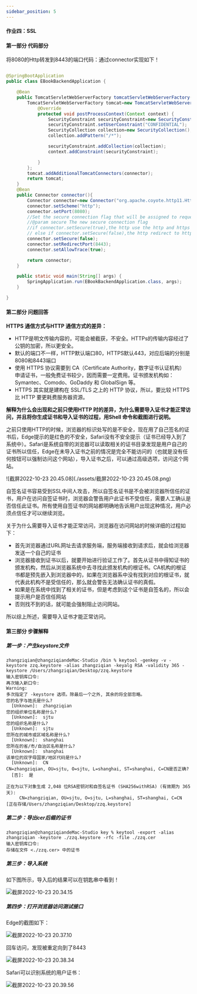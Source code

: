 ```yaml
---
sidebar_position: 5
---
```


#### 作业四：SSL

#### 第一部分 代码部分

将8080的Http转发到8443的端口代码：通过connector实现如下！

```java

@SpringBootApplication
public class EBookBackendApplication {

    @Bean
    public TomcatServletWebServerFactory tomcatServletWebServerFactory(Connector connector){
        TomcatServletWebServerFactory tomcat=new TomcatServletWebServerFactory(){
            @Override
            protected void postProcessContext(Context context) {
                SecurityConstraint securityConstraint=new SecurityConstraint();
                securityConstraint.setUserConstraint("CONFIDENTIAL");
                SecurityCollection collection=new SecurityCollection();
                collection.addPattern("/*");

                securityConstraint.addCollection(collection);
                context.addConstraint(securityConstraint);

            }
        };
        tomcat.addAdditionalTomcatConnectors(connector);
        return tomcat;
    }
    @Bean
    public Connector connector(){
        Connector connector=new Connector("org.apache.coyote.http11.Http11NioProtocol");
        connector.setScheme("http");
        connector.setPort(8080);
        //Set the secure connection flag that will be assigned to requests received through this connector.
        //@param secure The new secure connection flag
        //if connector.setSecure(true),the http use the http and https use the https;
        // else if connector.setSecure(false),the http redirect to https;
        connector.setSecure(false);
        connector.setRedirectPort(8443);
        connector.setAllowTrace(true);

        return connector;
    }

    public static void main(String[] args) {
        SpringApplication.run(EBookBackendApplication.class, args);
    }

}

```

#### 第二部分 问题回答

**HTTPS 通信方式与HTTP 通信方式的差异：**

- HTTP是明文传输内容的，可能会被截获，不安全。HTTPs的传输内容经过了公钥的加密，所以更安全。
- 默认的端口不一样，HTTP默认端口80，HTTPS默认443，对应后端的分别是8080和8443端口
- 使用 HTTPS 协议需要到 CA（Certificate Authority，数字证书认证机构） 申请证书，一般免费证书较少，因而需要一定费用。证书颁发机构如：Symantec、Comodo、GoDaddy 和 GlobalSign 等。
- HTTPS 其实就是建构在 SSL/TLS 之上的 HTTP 协议，所以，要比较 HTTPS 比 HTTP 要更耗费服务器资源。



**解释为什么会出现和之前只使用HTTP 时的差异，为什么需要导入证书才能正常访问，并且将你生成证书和导入证书的过程，用Shell 命令和截图进行说明。**

之前只使用HTTP的时候，浏览器的标识处写的是不安全，现在用了自己签名的证书后，Edge提示的是红色的不安全，Safari没有不安全提示（证书已经导入到了系统中）。Safari是系统自带的浏览器可以读取相关的证书目录发现是用户自己的证书所以信任，Edge在未导入证书之前的情况是完全不能访问的（也就是没有任何按钮可以强制访问这个网站），导入证书之后，可以通过高级选项，访问这个网站。

![截屏2022-10-23 20.45.08](./assets/截屏2022-10-23 20.45.08.png)

自签名证书容易受到SSL中间人攻击，所以自签名证书是不会被浏览器所信任的证书，用户在访问自签证书时，浏览器会警告用户此证书不受信任，需要人工确认是否信任此证书。所有使用自签证书的网站都明确地告诉用户出现这种情况，用户必须点信任才可以继续浏览。

关于为什么需要导入证书才能正常访问，浏览器在访问网站的时候详细的过程如下：

- 首先浏览器通过URL网址去请求服务端，服务端接收到请求后，就会给浏览器发送一个自己的证书
- 浏览器接收到证书以后，就要开始进行验证工作了。首先从证书中得知证书的颁发机构，然后从浏览器系统中去寻找此颁发机构的根证书。CA机构的根证书都是预先嵌入到浏览器中的，如果在浏览器系中没有找到对应的根证书，就代表此机构不是受信任的，那么就会警告无法确认证书的真假。
- 如果是在系统中找到了相关的证书，但是考虑到这个证书是自签名的，所以会提示用户是否信任网站
- 否则找不到的话，就可能会强制阻止访问网站。

所以综上所述，需要导入证书才能正常访问。

#### 第三部分 步骤解释

##### 第一步：产生keystore文件

```
zhangziqian@zhangziqiandeMac-Studio /bin % keytool -genkey -v -keystore zzq.keystore -alias zhangziqian -keyalg RSA -validity 365 -keystore /Users/zhangziqian/Desktop/zzq.keystore
输入密钥库口令:  
再次输入新口令: 
Warning:
多次指定了 -keystore 选项。除最后一个之外, 其余的将全部忽略。
您的名字与姓氏是什么?
  [Unknown]:  zhangziqian
您的组织单位名称是什么?
  [Unknown]:  sjtu
您的组织名称是什么?
  [Unknown]:  sjtu
您所在的城市或区域名称是什么?
  [Unknown]:  shanghai
您所在的省/市/自治区名称是什么?
  [Unknown]:  shanghai
该单位的双字母国家/地区代码是什么?
  [Unknown]:  CN
CN=zhangziqian, OU=sjtu, O=sjtu, L=shanghai, ST=shanghai, C=CN是否正确?
  [否]:  是

正在为以下对象生成 2,048 位RSA密钥对和自签名证书 (SHA256withRSA) (有效期为 365 天):
	 CN=zhangziqian, OU=sjtu, O=sjtu, L=shanghai, ST=shanghai, C=CN
[正在存储/Users/zhangziqian/Desktop/zzq.keystore]
```

##### 第二步：导出cer后缀的证书

```
zhangziqian@zhangziqiandeMac-Studio key % keytool -export -alias zhangziqian -keystore ./zzq.keystore -rfc -file ./zzq.cer
输入密钥库口令:  
存储在文件 <./zzq.cer> 中的证书
```

##### 第三步：导入系统

如下图所示，导入后的结果可以在钥匙串中看到！

![截屏2022-10-23 20.34.15](./assets/%E6%88%AA%E5%B1%8F2022-10-23%2020.34.15.png)

##### 第四步：打开浏览器访问测试接口

Edge的截图如下：

![截屏2022-10-23 20.37.10](./assets/%E6%88%AA%E5%B1%8F2022-10-23%2020.37.10.png)

回车访问，发现被重定向到了8443

![截屏2022-10-23 20.38.34](./assets/%E6%88%AA%E5%B1%8F2022-10-23%2020.38.34.png)

Safari可以识别系统的用户证书：

![截屏2022-10-23 20.39.56](./assets/%E6%88%AA%E5%B1%8F2022-10-23%2020.39.56.png)
